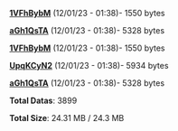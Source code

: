 [**1VFhBybM**](/data/1VFhBybM.txt) (12/01/23 - 01:38)- 1550 bytes

[**aGh1QsTA**](/data/aGh1QsTA.txt) (12/01/23 - 01:38)- 5328 bytes

[**1VFhBybM**](/data/1VFhBybM.txt) (12/01/23 - 01:38)- 1550 bytes

[**UpqKCyN2**](/data/UpqKCyN2.txt) (12/01/23 - 01:38)- 5934 bytes

[**aGh1QsTA**](/data/aGh1QsTA.txt) (12/01/23 - 01:38)- 5328 bytes

**Total Datas**: 3899

**Total Size**: 24.31 MB / 24.3 MB